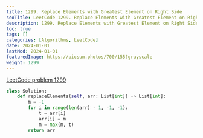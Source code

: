 ```yaml
---
title: 1299. Replace Elements with Greatest Element on Right Side
seoTitle: LeetCode 1299. Replace Elements with Greatest Element on Right Side | Python solution and explanation
description: 1299. Replace Elements with Greatest Element on Right Side
toc: true
tags: []
categories: [Algorithms, LeetCode]
date: 2024-01-01
lastMod: 2024-01-01
featuredImage: https://picsum.photos/700/155?grayscale
weight: 1299
---
```


[LeetCode problem 1299](https://leetcode.com/problems/replace-elements-with-greatest-element-on-right-side/)

```python
class Solution:
    def replaceElements(self, arr: List[int]) -> List[int]:
        m = -1
        for i in range(len(arr) - 1, -1, -1):
            t = arr[i]
            arr[i] = m
            m = max(m, t)
        return arr

```
